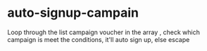 # auto-signup-campain
Loop through the list campaign voucher in the array , check which campaign is meet the conditions, it'll auto sign up, else escape
